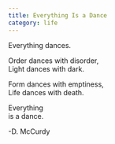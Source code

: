 ```yaml
---
title: Everything Is a Dance
category: life
---
```


Everything dances.  
  
Order dances with disorder,  
Light dances with dark.  
  
Form dances with emptiness,  
Life dances with death.  
  
Everything   
is a dance.  
  
-D. McCurdy  
